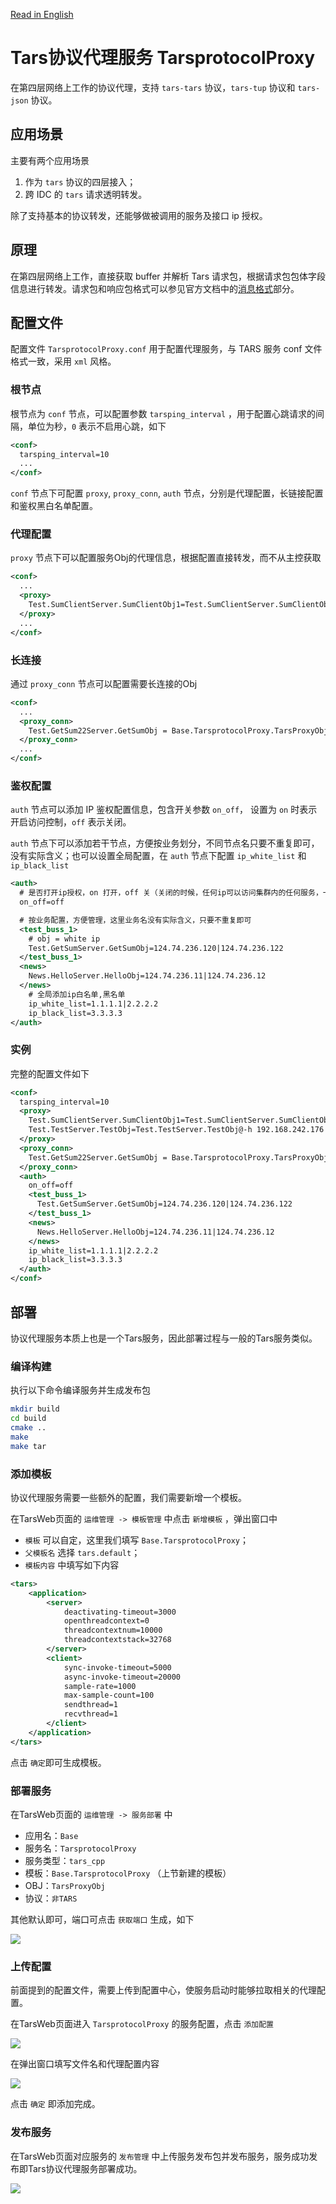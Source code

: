 [Read in English](README.en.md)

# Tars协议代理服务 TarsprotocolProxy

在第四层网络上工作的协议代理，支持 `tars-tars` 协议，`tars-tup` 协议和 `tars-json` 协议。

## 应用场景

主要有两个应用场景

  1. 作为 `tars` 协议的四层接入；
  2. 跨 IDC 的 `tars` 请求透明转发。

除了支持基本的协议转发，还能够做被调用的服务及接口 ip 授权。

## 原理

在第四层网络上工作，直接获取 buffer 并解析 Tars 请求包，根据请求包包体字段信息进行转发。请求包和响应包格式可以参见官方文档中的[消息格式](https://tarscloud.github.io/TarsDocs/base/tars-protocol.html#22-%E6%B6%88%E6%81%AF%E6%A0%BC%E5%BC%8F)部分。

## 配置文件

配置文件 `TarsprotocolProxy.conf` 用于配置代理服务，与 TARS 服务 conf 文件格式一致，采用 `xml` 风格。

### 根节点
根节点为 `conf` 节点，可以配置参数 `tarsping_interval` ，用于配置心跳请求的间隔，单位为秒，`0` 表示不启用心跳，如下

```xml
<conf>
  tarsping_interval=10
  ...
</conf>
```

`conf` 节点下可配置 `proxy`, `proxy_conn`, `auth` 节点，分别是代理配置，长链接配置和鉴权黑白名单配置。

### 代理配置

`proxy` 节点下可以配置服务Obj的代理信息，根据配置直接转发，而不从主控获取

```xml
<conf>
  ...
  <proxy>
    Test.SumClientServer.SumClientObj1=Test.SumClientServer.SumClientObj@tcp -h 172.16.8.147 -t 60000 -p 10032
  </proxy>
  ...
</conf>
```

### 长连接

通过 `proxy_conn` 节点可以配置需要长连接的Obj

```xml
<conf>
  ...
  <proxy_conn>
    Test.GetSum22Server.GetSumObj = Base.TarsprotocolProxy.TarsProxyObj@tcp -h 172.16.8.115 -t 60000 -p 8888
  </proxy_conn>
  ...
</conf>
```

### 鉴权配置

`auth` 节点可以添加 IP 鉴权配置信息，包含开关参数 `on_off`， 设置为 `on` 时表示开启访问控制，`off` 表示关闭。

`auth` 节点下可以添加若干节点，方便按业务划分，不同节点名只要不重复即可，没有实际含义；也可以设置全局配置，在 `auth` 节点下配置 `ip_white_list` 和 `ip_black_list` 

```xml
<auth>
  # 是否打开ip授权，on 打开，off 关（关闭的时候，任何ip可以访问集群内的任何服务，一般只有内网转发才会这么配置）
  on_off=off

  # 按业务配置，方便管理，这里业务名没有实际含义，只要不重复即可
  <test_buss_1>
    # obj = white ip
    Test.GetSumServer.GetSumObj=124.74.236.120|124.74.236.122	
  </test_buss_1>
  <news>
    News.HelloServer.HelloObj=124.74.236.11|124.74.236.12
  </news>
    # 全局添加ip白名单,黑名单
    ip_white_list=1.1.1.1|2.2.2.2
    ip_black_list=3.3.3.3
</auth>
```

### 实例

完整的配置文件如下

```xml
<conf>
  tarsping_interval=10
  <proxy>
    Test.SumClientServer.SumClientObj1=Test.SumClientServer.SumClientObj@tcp -h 172.16.8.147 -t 60000 -p 10032
    Test.TestServer.TestObj=Test.TestServer.TestObj@-h 192.168.242.176 -p 8888 -t 60000 
  </proxy>
  <proxy_conn>
    Test.GetSum22Server.GetSumObj = Base.TarsprotocolProxy.TarsProxyObj@tcp -h 172.16.8.115 -t 60000 -p 8888
  </proxy_conn>
  <auth>
    on_off=off
    <test_buss_1>
      Test.GetSumServer.GetSumObj=124.74.236.120|124.74.236.122	
    </test_buss_1>
    <news>
      News.HelloServer.HelloObj=124.74.236.11|124.74.236.12
    </news>
    ip_white_list=1.1.1.1|2.2.2.2
    ip_black_list=3.3.3.3
  </auth>
</conf>
```

## 部署

协议代理服务本质上也是一个Tars服务，因此部署过程与一般的Tars服务类似。

### 编译构建

执行以下命令编译服务并生成发布包

```sh
mkdir build
cd build
cmake ..
make
make tar
```

### 添加模板

协议代理服务需要一些额外的配置，我们需要新增一个模板。

在TarsWeb页面的 `运维管理 -> 模板管理` 中点击 `新增模板` ，弹出窗口中
- `模板` 可以自定，这里我们填写 `Base.TarsprotocolProxy`；
- `父模板名` 选择 `tars.default`；
- `模板内容` 中填写如下内容

```xml
<tars>
	<application>
		<server>
			deactivating-timeout=3000
			openthreadcontext=0
			threadcontextnum=10000
			threadcontextstack=32768
		</server>
		<client>
			sync-invoke-timeout=5000
			async-invoke-timeout=20000
			sample-rate=1000
			max-sample-count=100
			sendthread=1
			recvthread=1
		</client>
	</application>
</tars>
```

点击 `确定`即可生成模板。

### 部署服务

在TarsWeb页面的 `运维管理 -> 服务部署` 中
- 应用名：`Base`
- 服务名：`TarsprotocolProxy`
- 服务类型：`tars_cpp`
- 模板：`Base.TarsprotocolProxy` （上节新建的模板）
- OBJ：`TarsProxyObj`
- 协议：`非TARS`

其他默认即可，端口可点击 `获取端口` 生成，如下

![](docs/images/tars_proxy_deploy.png)

### 上传配置

前面提到的配置文件，需要上传到配置中心，使服务启动时能够拉取相关的代理配置。

在TarsWeb页面进入 `TarsprotocolProxy` 的服务配置，点击 `添加配置`

![](docs/images/tars_proxy_conf_center.png)

在弹出窗口填写文件名和代理配置内容

![](docs/images/tars_proxy_add_conf.png)

点击 `确定` 即添加完成。

### 发布服务

在TarsWeb页面对应服务的 `发布管理` 中上传服务发布包并发布服务，服务成功发布即Tars协议代理服务部署成功。

![](docs/images/tars_proxy_publish.png)